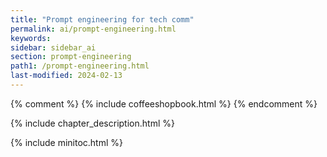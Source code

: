 ```yaml
---
title: "Prompt engineering for tech comm"
permalink: ai/prompt-engineering.html
keywords:
sidebar: sidebar_ai
section: prompt-engineering
path1: /prompt-engineering.html
last-modified: 2024-02-13
---
```


{% comment %}
{% include coffeeshopbook.html %}
{% endcomment %}

{% include chapter_description.html %}

{% include minitoc.html %}